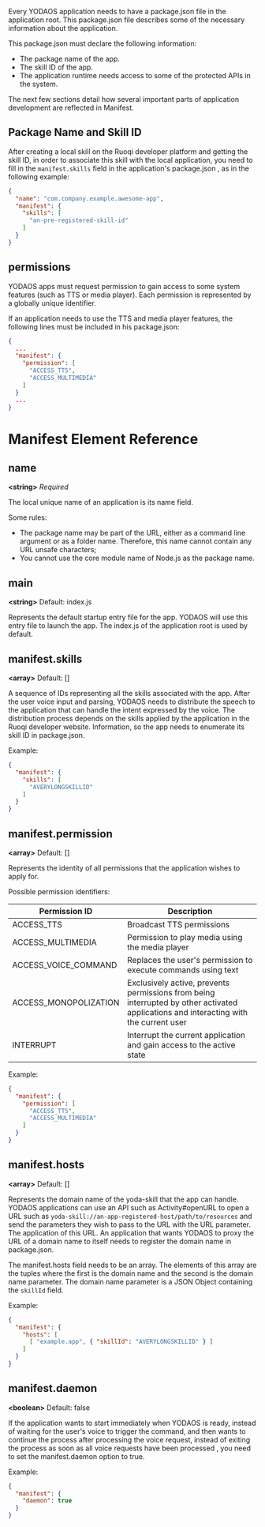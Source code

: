 Every YODAOS application needs to have a package.json file in the application root. This package.json file describes some of the necessary information about the application.

This package.json must declare the following information:

- The package name of the app.
- The skill ID of the app.
- The application runtime needs access to some of the protected APIs in the system.

The next few sections detail how several important parts of application development are reflected in Manifest.

## Package Name and Skill ID

After creating a local skill on the Ruoqi developer platform and getting the skill ID, in order to associate this skill with the local application, you need to fill in the `manifest.skills` field in the application's package.json , as in the following example:

```json
{
  "name": "com.company.example.awesome-app",
  "manifest": {
    "skills": [
      "an-pre-registered-skill-id"
    ]
  }
}
```

## permissions

YODAOS apps must request permission to gain access to some system features (such as TTS or media player). Each permission is represented by a globally unique identifier.

If an application needs to use the TTS and media player features, the following lines must be included in his package.json:

```json
{
  ...
  "manifest": {
    "permission": [
      "ACCESS_TTS",
      "ACCESS_MULTIMEDIA"
    ]
  }
  ...
}
```

# Manifest Element Reference

## name

**&lt;string&gt;** *Required*

The local unique name of an application is its name field.

Some rules:

- The package name may be part of the URL, either as a command line argument or as a folder name. Therefore, this name cannot contain any URL unsafe characters;
- You cannot use the core module name of Node.js as the package name.

## main

**&lt;string&gt;** Default: index.js

Represents the default startup entry file for the app. YODAOS will use this entry file to launch the app. The index.js of the application root is used by default.

## manifest.skills

**&lt;array&gt;** Default: []

A sequence of IDs representing all the skills associated with the app. After the user voice input and parsing, YODAOS needs to distribute the speech to the application that can handle the intent expressed by the voice. The distribution process depends on the skills applied by the application in the Ruoqi developer website. Information, so the app needs to enumerate its skill ID in package.json.

Example:
```json
{
  "manifest": {
    "skills": [
      "AVERYLONGSKILLID"
    ]
  }
}
```

## manifest.permission

**&lt;array&gt;** Default: []

Represents the identity of all permissions that the application wishes to apply for.

Possible permission identifiers:

Permission ID | Description
--- | ---
ACCESS_TTS | Broadcast TTS permissions
ACCESS_MULTIMEDIA | Permission to play media using the media player
ACCESS_VOICE_COMMAND | Replaces the user's permission to execute commands using text
ACCESS_MONOPOLIZATION | Exclusively active, prevents permissions from being interrupted by other activated applications and interacting with the current user
INTERRUPT | Interrupt the current application and gain access to the active state

Example:
```json
{
  "manifest": {
    "permission": [
      "ACCESS_TTS",
      "ACCESS_MULTIMEDIA"
    ]
  }
}
```

## manifest.hosts

**&lt;array&gt;** Default: []

Represents the domain name of the yoda-skill that the app can handle. YODAOS applications can use an API such as Activity#openURL to open a URL such as `yoda-skill://an-app-registered-host/path/to/resources` and send the parameters they wish to pass to the URL with the URL parameter. The application of this URL. An application that wants YODAOS to proxy the URL of a domain name to itself needs to register the domain name in package.json.

The manifest.hosts field needs to be an array. The elements of this array are the tuples where the first is the domain name and the second is the domain name parameter. The domain name parameter is a JSON Object containing the `skillId` field.

Example:

```json
{
  "manifest": {
    "hosts": [
      [ "example.app", { "skillId": "AVERYLONGSKILLID" } ]
    ]
  }
}
```

## manifest.daemon

**&lt;boolean&gt;** Default: false

If the application wants to start immediately when YODAOS is ready, instead of waiting for the user's voice to trigger the command, and then wants to continue the process after processing the voice request, instead of exiting the process as soon as all voice requests have been processed , you need to set the manifest.daemon option to true.

Example:
```json
{
  "manifest": {
    "daemon": true
  }
}
```